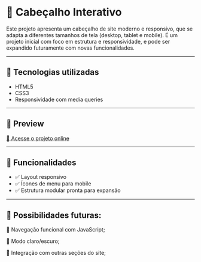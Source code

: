 # 📌 Cabeçalho Interativo

Este projeto apresenta um cabeçalho de site moderno e responsivo, que se adapta a diferentes tamanhos de tela (desktop, tablet e mobile). É um projeto inicial com foco em estrutura e responsividade, e pode ser expandido futuramente com novas funcionalidades.

---

## 🚀 Tecnologias utilizadas

- HTML5  
- CSS3  
- Responsividade com media queries

---

## 📸 Preview

[🔗 Acesse o projeto online](https://jaqueline-gotardi.github.io/cabecalho-interativo/)

---

## 📍 Funcionalidades

- ✅ Layout responsivo
- ✅ Ícones de menu para mobile
- ✅ Estrutura modular pronta para expansão

---

## 🧩 Possibilidades futuras:
🔄 Navegação funcional com JavaScript;

🌙 Modo claro/escuro;

🔗 Integração com outras seções do site;
